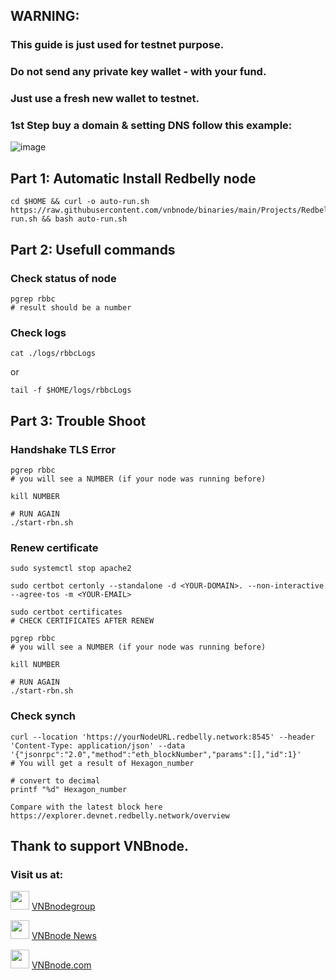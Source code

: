## WARNING:
### This guide is just used for testnet purpose.
### Do not send any private key wallet - with your fund.
### Just use a fresh new wallet to testnet.

### 1st Step buy a domain & setting DNS follow this example:
![image](https://github.com/vnbnode/VNBnode-Guides/assets/128967122/c71485f4-4dfc-4873-b390-ba48ca2f7045)

## Part 1: Automatic Install Redbelly node
```
cd $HOME && curl -o auto-run.sh https://raw.githubusercontent.com/vnbnode/binaries/main/Projects/Redbelly/auto-run.sh && bash auto-run.sh
```
## Part 2: Usefull commands
### Check status of node
```
pgrep rbbc
# result should be a number
```
### Check logs
```
cat ./logs/rbbcLogs
```
or
```
tail -f $HOME/logs/rbbcLogs
```
## Part 3: Trouble Shoot
### Handshake TLS Error
```
pgrep rbbc
# you will see a NUMBER (if your node was running before)
```
```
kill NUMBER
```
```
# RUN AGAIN
./start-rbn.sh
```
### Renew certificate
```
sudo systemctl stop apache2
```
```
sudo certbot certonly --standalone -d <YOUR-DOMAIN>. --non-interactive --agree-tos -m <YOUR-EMAIL>
```
```
sudo certbot certificates
# CHECK CERTIFICATES AFTER RENEW
```
```
pgrep rbbc
# you will see a NUMBER (if your node was running before)
```
```
kill NUMBER
```
```
# RUN AGAIN
./start-rbn.sh
```
### Check synch
```
curl --location 'https://yourNodeURL.redbelly.network:8545' --header 'Content-Type: application/json' --data '{"jsonrpc":"2.0","method":"eth_blockNumber","params":[],"id":1}'
# You will get a result of Hexagon_number
```
```
# convert to decimal
printf "%d" Hexagon_number
```
```
Compare with the latest block here
https://explorer.devnet.redbelly.network/overview
```
## Thank to support VNBnode.
### Visit us at:

<img src="https://user-images.githubusercontent.com/50621007/183283867-56b4d69f-bc6e-4939-b00a-72aa019d1aea.png" width="30"/> <a href="https://t.me/VNBnodegroup" target="_blank">VNBnodegroup</a>

<img src="https://user-images.githubusercontent.com/50621007/183283867-56b4d69f-bc6e-4939-b00a-72aa019d1aea.png" width="30"/> <a href="https://t.me/Vnbnode" target="_blank">VNBnode News</a>

<img src="https://github.com/vnbnode/binaries/blob/main/Logo/VNBnode.jpg" width="30"/> <a href="https://VNBnode.com" target="_blank">VNBnode.com</a>
